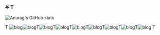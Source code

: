 ### ⛧ T

![Anurag's GitHub stats](https://github-readme-stats.vercel.app/api?username=zcklab&show_icons=true&theme=radical)



T ![blog](https://img.shields.io/badge/HTML5-E34F26?style=for-the-badge&logo=html5&logoColor=white)![blog](https://img.shields.io/badge/CSS3-1572B6?style=for-the-badge&logo=css3&logoColor=white)T![blog](https://img.shields.io/badge/JavaScript-F7DF1E?style=for-the-badge&logo=javascript&logoColor=black)T![blog](https://img.shields.io/badge/Django-092E20?style=for-the-badge&logo=django&logoColor=white)T![blog](https://img.shields.io/badge/Python-14354C?style=for-the-badge&logo=python&logoColor=white)T![blog](https://img.shields.io/badge/Spring-6DB33F?style=for-the-badge&logo=spring&logoColor=white)T![blog](https://img.shields.io/badge/Java-ED8B00?style=for-the-badge&logo=openjdk&logoColor=white)T![blog](https://img.shields.io/badge/C%23-239120?style=for-the-badge&logo=c-sharp&logoColor=white)T![blog](https://img.shields.io/badge/Linux-FCC624?style=for-the-badge&logo=linux&logoColor=black) T
